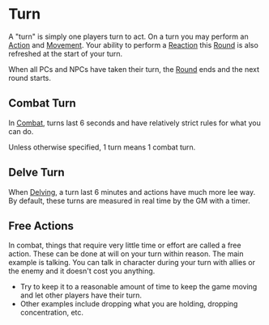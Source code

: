 # Turn

A "turn" is simply one players turn to act. On a turn you may perform an [Action](Action.md) and [Movement](Movement.md). Your ability to perform a [Reaction](Reaction.md) this [Round](Round.md) is also refreshed at the start of your turn.

When all PCs and NPCs have taken their turn, the [Round](Round.md) ends and the next round starts.

## Combat Turn

In [Combat](Combat.md), turns last 6 seconds and have relatively strict rules for what you can do.

Unless otherwise specified, 1 turn means 1 combat turn.

## Delve Turn

When [Delving](Delving.md), a turn last 6 minutes and actions have much more lee way. By default, these turns are measured in real time by the GM with a timer.

## Free Actions

In combat, things that require very little time or effort are called a free action. These can be done at will on your turn within reason. The main example is talking. You can talk in character during your turn with allies or the enemy and it doesn't cost you anything.

- Try to keep it to a reasonable amount of time to keep the game moving and let other players have their turn.
- Other examples include dropping what you are holding, dropping concentration, etc.
